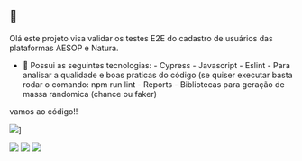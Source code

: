 


## 👋
 Olá este projeto visa validar os testes E2E do cadastro de usuários das plataformas AESOP e Natura.
- 🔭 Possui as seguintes tecnologias:
      - Cypress
      - Javascript
      - Eslint - Para analisar a qualidade e boas praticas do código (se quiser executar basta rodar o comando: npm run lint
      - Reports
      - Bibliotecas para geração de massa randomica (chance ou faker)


vamos ao código!! 

<img src="https://recrealab40.com.br/uploads/1/0/8/2/108251915/published/3537_2.jpg?1498600675">]

 <div>

<a href="https://instagram.com/ronileee" target="_blank"><img src="https://img.shields.io/badge/-Instagram-%23E4405F?style=for-the-badge&logo=instagram&logoColor=white" target="_blank"></a>
<a href = "mailto:roni.jimmylee@gmail.com"><img src="https://img.shields.io/badge/Gmail-D14836?style=for-the-badge&logo=gmail&logoColor=white" target="_blank"></a>
<a href="https://www.linkedin.com/in/ronierisonlee" target="_blank"><img src="https://img.shields.io/badge/-LinkedIn-%230077B5?style=for-the-badge&logo=linkedin&logoColor=white" target="_blank"></a>   
</div>



